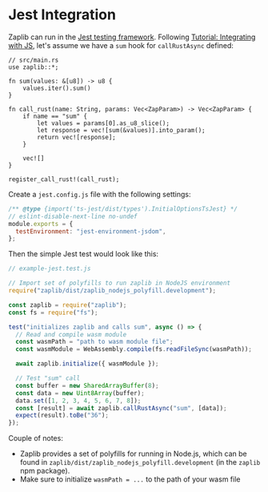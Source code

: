 # Jest Integration

Zaplib can run in the [Jest testing framework](https://jestjs.io/). Following [Tutorial: Integrating with JS](./tutorial_js_rust_bridge.md), let's assume we have a `sum` hook for `callRustAsync` defined:

```rust,noplayground
// src/main.rs
use zaplib::*;

fn sum(values: &[u8]) -> u8 {
    values.iter().sum()
}

fn call_rust(name: String, params: Vec<ZapParam>) -> Vec<ZapParam> {
    if name == "sum" {
        let values = params[0].as_u8_slice();
        let response = vec![sum(&values)].into_param();
        return vec![response];
    }

    vec![]
}

register_call_rust!(call_rust);
```

Create a `jest.config.js` file with the following settings:

```js
/** @type {import('ts-jest/dist/types').InitialOptionsTsJest} */
// eslint-disable-next-line no-undef
module.exports = {
  testEnvironment: "jest-environment-jsdom",
};
```

Then the simple Jest test would look like this:

```js
// example-jest.test.js

// Import set of polyfills to run zaplib in NodeJS environment
require("zaplib/dist/zaplib_nodejs_polyfill.development");

const zaplib = require("zaplib");
const fs = require("fs");

test("initializes zaplib and calls sum", async () => {
  // Read and compile wasm module
  const wasmPath = "path to wasm module file";
  const wasmModule = WebAssembly.compile(fs.readFileSync(wasmPath));

  await zaplib.initialize({ wasmModule });

  // Test "sum" call
  const buffer = new SharedArrayBuffer(8);
  const data = new Uint8Array(buffer);
  data.set([1, 2, 3, 4, 5, 6, 7, 8]);
  const [result] = await zaplib.callRustAsync("sum", [data]);
  expect(result).toBe("36");
});
```
Couple of notes:
 - Zaplib provides a set of polyfills for running in Node.js, which can be found in `zaplib/dist/zaplib_nodejs_polyfill.development` (in the `zaplib` npm package).
 - Make sure to initialize `wasmPath = ...` to the path of your wasm file
